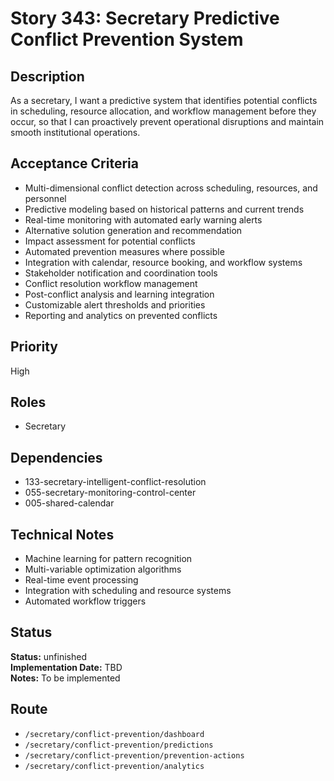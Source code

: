 # Story 343: Secretary Predictive Conflict Prevention System

## Description
As a secretary, I want a predictive system that identifies potential conflicts in scheduling, resource allocation, and workflow management before they occur, so that I can proactively prevent operational disruptions and maintain smooth institutional operations.

## Acceptance Criteria
- Multi-dimensional conflict detection across scheduling, resources, and personnel
- Predictive modeling based on historical patterns and current trends
- Real-time monitoring with automated early warning alerts
- Alternative solution generation and recommendation
- Impact assessment for potential conflicts
- Automated prevention measures where possible
- Integration with calendar, resource booking, and workflow systems
- Stakeholder notification and coordination tools
- Conflict resolution workflow management
- Post-conflict analysis and learning integration
- Customizable alert thresholds and priorities
- Reporting and analytics on prevented conflicts

## Priority
High

## Roles
- Secretary

## Dependencies
- 133-secretary-intelligent-conflict-resolution
- 055-secretary-monitoring-control-center
- 005-shared-calendar

## Technical Notes
- Machine learning for pattern recognition
- Multi-variable optimization algorithms
- Real-time event processing
- Integration with scheduling and resource systems
- Automated workflow triggers


## Status
**Status:** unfinished  
**Implementation Date:** TBD  
**Notes:** To be implemented
## Route
- `/secretary/conflict-prevention/dashboard`
- `/secretary/conflict-prevention/predictions`
- `/secretary/conflict-prevention/prevention-actions`
- `/secretary/conflict-prevention/analytics`